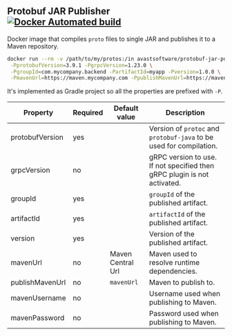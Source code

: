 Protobuf JAR Publisher [![Docker Automated build](https://img.shields.io/docker/automated/avastsoftware/protobuf-jar-publisher.svg)](https://hub.docker.com/r/avastsoftware/protobuf-jar-publisher/)
----------------------
Docker image that compiles `proto` files to single JAR and publishes it to a Maven repository.

```sh
docker run --rm -v /path/to/my/protos:/in avastsoftware/protobuf-jar-publisher \
 -PprotobufVersion=3.9.1 -PgrpcVersion=1.23.0 \
 -PgroupId=com.mycompany.backend -PartifactId=myapp -Pversion=1.0.0 \
 -PmavenUrl=https://maven.mycompany.com -PpublishMavenUrl=https://maven.mycompany.com -PmavenUsername=me -PmavenPassword=secret
```

It's implemented as Gradle project so all the properties are prefixed with `-P`.

| Property | Required | Default value | Description |
| -------- | -------- | ------------- | ----------- |
| protobufVersion | yes|  | Version of `protoc` and `protobuf-java` to be used for compilation. |
| grpcVersion | no | | gRPC version to use. If not specified then gRPC plugin is not activated. |
| groupId | yes | | `groupId` of the published artifact. |
| artifactId | yes | | `artifactId` of the published artifact. |
| version | yes | | Version of the published artifact. |
| mavenUrl | no | Maven Central Url | Maven used to resolve runtime dependencies. |
| publishMavenUrl | no | `mavenUrl` | Maven to publish to. |
| mavenUsername | no |  | Username used when publishing to Maven. |
| mavenPassword | no |  | Password used when publishing to Maven. |
